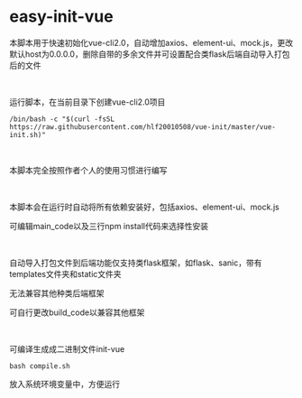 # easy-init-vue
本脚本用于快速初始化vue-cli2.0，自动增加axios、element-ui、mock.js，更改默认host为0.0.0.0，删除自带的多余文件并可设置配合类flask后端自动导入打包后的文件

<br/>

运行脚本，在当前目录下创建vue-cli2.0项目
```
/bin/bash -c "$(curl -fsSL https://raw.githubusercontent.com/hlf20010508/vue-init/master/vue-init.sh)"
```

<br/>

本脚本完全按照作者个人的使用习惯进行编写

<br/>

本脚本会在运行时自动将所有依赖安装好，包括axios、element-ui、mock.js

可编辑main_code以及三行npm install代码来选择性安装

<br/>

自动导入打包文件到后端功能仅支持类flask框架，如flask、sanic，带有templates文件夹和static文件夹

无法兼容其他种类后端框架

可自行更改build_code以兼容其他框架

<br/>

可编译生成成二进制文件init-vue
```
bash compile.sh
```

放入系统环境变量中，方便运行